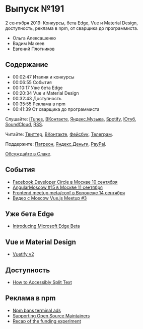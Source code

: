 # Выпуск №191

2 сентября 2019: Конкурсы, бета Edge, Vue и Material Design, доступность, реклама в npm, от сварщика до программиста.

- Ольга Алексашенко
- Вадим Макеев
- Евгений Плотников

## Содержание

- 00:02:47 Италия и конкурсы
- 00:06:55 События
- 00:10:17 Уже бета Edge
- 00:20:34 Vue и Material Design
- 00:32:43 Доступность
- 00:35:55 Реклама в npm
- 00:41:39 От сварщика до программиста

Слушайте: [iTunes](https://itunes.apple.com/podcast/id1080500016), [ВКонтакте](https://vk.com/podcasts-32017543), [Яндекс.Музыка](https://music.yandex.ru/album/6245956), [Spotify](https://open.spotify.com/show/3rzAcADjpBpXt73L0epTjV), [Ютуб](https://www.youtube.com/playlist?list=PLMBnwIwFEFHcwuevhsNXkFTcadeX5R1Go), [SoundCloud](https://soundcloud.com/web-standards), [RSS](https://web-standards.ru/podcast/feed/).

Читайте: [Твиттер](https://twitter.com/webstandards_ru), [ВКонтакте](https://vk.com/webstandards_ru), [Фейсбук](https://www.facebook.com/webstandardsru), [Телеграм](https://t.me/webstandards_ru).

Поддержите: [Патреон](https://www.patreon.com/webstandards_ru), [Яндекс.Деньги](https://money.yandex.ru/to/41001119329753), [PayPal](https://www.paypal.me/pepelsbey).

[Обсуждайте в Слаке](http://slack.web-standards.ru/).

## События

- [Facebook Developer Circle в Москве 10 сентября](https://facebook-developer-circle-moscow-launch-event.splashthat.com/)
- [AngularMoscow #15 в Москве 11 сентября](https://meetup.tinkoff.ru/events/angular-meetup-15)
- [Frontend meetup meta/conf в Воронеже 14 сентября](https://metaconf.net/frontend-meetup)
- [Видео с Moscow Vue.js Meetup #3](https://www.youtube.com/playlist?list=PLaYNFbPr2bsISOkqbfOxNM9xdXtrRRxby)

## Уже бета Edge

- [Introducing Microsoft Edge Beta](https://blogs.windows.com/windowsexperience/2019/08/20/introducing-microsoft-edge-beta-be-one-of-the-first-to-try-it-now/)

## Vue и Material Design

- [Vuetify v2](https://vuetifyjs.com/)

## Доступность

- [How to Accessibly Split Text](https://css-irl.info/how-to-accessibly-split-text/)

## Реклама в npm

- [Npm bans terminal ads](https://www.zdnet.com/article/npm-bans-terminal-ads/)
- [Supporting Open Source Maintainers](https://blog.npmjs.org/post/187382017885/supporting-open-source-maintainers)
- [Recap of the funding experiment](https://feross.org/funding-experiment-recap/)
